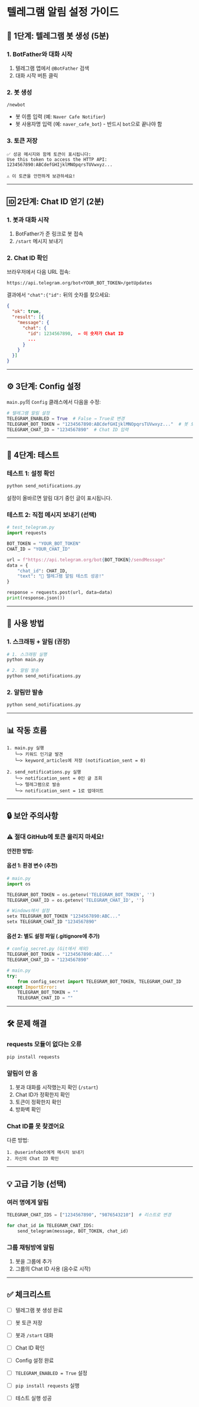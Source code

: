 # 텔레그램 알림 설정 가이드

## 📱 1단계: 텔레그램 봇 생성 (5분)

### 1. BotFather와 대화 시작
1. 텔레그램 앱에서 `@BotFather` 검색
2. 대화 시작 버튼 클릭

### 2. 봇 생성
```
/newbot
```
- 봇 이름 입력 (예: `Naver Cafe Notifier`)
- 봇 사용자명 입력 (예: `naver_cafe_bot`) - 반드시 `bot`으로 끝나야 함

### 3. 토큰 저장
```
✅ 성공 메시지와 함께 토큰이 표시됩니다:
Use this token to access the HTTP API:
1234567890:ABCdefGHIjklMNOpqrsTUVwxyz...

⚠️ 이 토큰을 안전하게 보관하세요!
```

---

## 🆔 2단계: Chat ID 얻기 (2분)

### 1. 봇과 대화 시작
1. BotFather가 준 링크로 봇 접속
2. `/start` 메시지 보내기

### 2. Chat ID 확인
브라우저에서 다음 URL 접속:
```
https://api.telegram.org/bot<YOUR_BOT_TOKEN>/getUpdates
```

결과에서 `"chat":{"id":` 뒤의 숫자를 찾으세요:
```json
{
  "ok": true,
  "result": [{
    "message": {
      "chat": {
        "id": 1234567890,  ← 이 숫자가 Chat ID
        ...
      }
    }
  }]
}
```

---

## ⚙️ 3단계: Config 설정

`main.py`의 `Config` 클래스에서 다음을 수정:

```python
# 텔레그램 알림 설정
TELEGRAM_ENABLED = True  # False → True로 변경
TELEGRAM_BOT_TOKEN = "1234567890:ABCdefGHIjklMNOpqrsTUVwxyz..."  # 봇 토큰 입력
TELEGRAM_CHAT_ID = "1234567890"  # Chat ID 입력
```

---

## 🧪 4단계: 테스트

### 테스트 1: 설정 확인
```bash
python send_notifications.py
```

설정이 올바르면 알림 대기 중인 글이 표시됩니다.

### 테스트 2: 직접 메시지 보내기 (선택)
```python
# test_telegram.py
import requests

BOT_TOKEN = "YOUR_BOT_TOKEN"
CHAT_ID = "YOUR_CHAT_ID"

url = f"https://api.telegram.org/bot{BOT_TOKEN}/sendMessage"
data = {
    "chat_id": CHAT_ID,
    "text": "🎉 텔레그램 알림 테스트 성공!"
}

response = requests.post(url, data=data)
print(response.json())
```

---

## 🚀 사용 방법

### 1. 스크래핑 + 알림 (권장)
```bash
# 1. 스크래핑 실행
python main.py

# 2. 알림 발송
python send_notifications.py
```

### 2. 알림만 발송
```bash
python send_notifications.py
```

---

## 📊 작동 흐름

```
1. main.py 실행
   └─> 키워드 인기글 발견
   └─> keyword_articles에 저장 (notification_sent = 0)

2. send_notifications.py 실행
   └─> notification_sent = 0인 글 조회
   └─> 텔레그램으로 발송
   └─> notification_sent = 1로 업데이트
```

---

## 🔒 보안 주의사항

### ⚠️ 절대 GitHub에 토큰 올리지 마세요!

**안전한 방법:**

#### 옵션 1: 환경 변수 (추천)
```python
# main.py
import os

TELEGRAM_BOT_TOKEN = os.getenv('TELEGRAM_BOT_TOKEN', '')
TELEGRAM_CHAT_ID = os.getenv('TELEGRAM_CHAT_ID', '')
```

```bash
# Windows에서 설정
setx TELEGRAM_BOT_TOKEN "1234567890:ABC..."
setx TELEGRAM_CHAT_ID "1234567890"
```

#### 옵션 2: 별도 설정 파일 (.gitignore에 추가)
```python
# config_secret.py (Git에서 제외)
TELEGRAM_BOT_TOKEN = "1234567890:ABC..."
TELEGRAM_CHAT_ID = "1234567890"
```

```python
# main.py
try:
    from config_secret import TELEGRAM_BOT_TOKEN, TELEGRAM_CHAT_ID
except ImportError:
    TELEGRAM_BOT_TOKEN = ""
    TELEGRAM_CHAT_ID = ""
```

---

## 🛠️ 문제 해결

### requests 모듈이 없다는 오류
```bash
pip install requests
```

### 알림이 안 옴
1. 봇과 대화를 시작했는지 확인 (`/start`)
2. Chat ID가 정확한지 확인
3. 토큰이 정확한지 확인
4. 방화벽 확인

### Chat ID를 못 찾겠어요
다른 방법:
```
1. @userinfobot에게 메시지 보내기
2. 자신의 Chat ID 확인
```

---

## 💡 고급 기능 (선택)

### 여러 명에게 알림
```python
TELEGRAM_CHAT_IDS = ["1234567890", "9876543210"]  # 리스트로 변경

for chat_id in TELEGRAM_CHAT_IDS:
    send_telegram(message, BOT_TOKEN, chat_id)
```

### 그룹 채팅방에 알림
1. 봇을 그룹에 추가
2. 그룹의 Chat ID 사용 (음수로 시작)

---

## ✅ 체크리스트

- [ ] 텔레그램 봇 생성 완료
- [ ] 봇 토큰 저장
- [ ] 봇과 `/start` 대화
- [ ] Chat ID 확인
- [ ] Config 설정 완료
- [ ] `TELEGRAM_ENABLED = True` 설정
- [ ] `pip install requests` 실행
- [ ] 테스트 실행 성공


